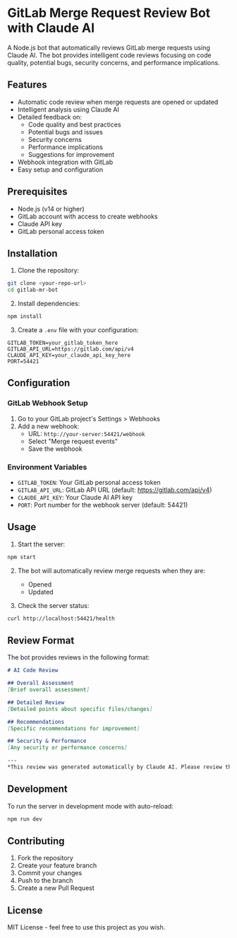 # GitLab Merge Request Review Bot with Claude AI

A Node.js bot that automatically reviews GitLab merge requests using Claude AI. The bot provides intelligent code reviews focusing on code quality, potential bugs, security concerns, and performance implications.

## Features

- Automatic code review when merge requests are opened or updated
- Intelligent analysis using Claude AI
- Detailed feedback on:
  - Code quality and best practices
  - Potential bugs and issues
  - Security concerns
  - Performance implications
  - Suggestions for improvement
- Webhook integration with GitLab
- Easy setup and configuration

## Prerequisites

- Node.js (v14 or higher)
- GitLab account with access to create webhooks
- Claude API key
- GitLab personal access token

## Installation

1. Clone the repository:
```bash
git clone <your-repo-url>
cd gitlab-mr-bot
```

2. Install dependencies:
```bash
npm install
```

3. Create a `.env` file with your configuration:
```env
GITLAB_TOKEN=your_gitlab_token_here
GITLAB_API_URL=https://gitlab.com/api/v4
CLAUDE_API_KEY=your_claude_api_key_here
PORT=54421
```

## Configuration

### GitLab Webhook Setup

1. Go to your GitLab project's Settings > Webhooks
2. Add a new webhook:
   - URL: `http://your-server:54421/webhook`
   - Select "Merge request events"
   - Save the webhook

### Environment Variables

- `GITLAB_TOKEN`: Your GitLab personal access token
- `GITLAB_API_URL`: GitLab API URL (default: https://gitlab.com/api/v4)
- `CLAUDE_API_KEY`: Your Claude AI API key
- `PORT`: Port number for the webhook server (default: 54421)

## Usage

1. Start the server:
```bash
npm start
```

2. The bot will automatically review merge requests when they are:
   - Opened
   - Updated

3. Check the server status:
```bash
curl http://localhost:54421/health
```

## Review Format

The bot provides reviews in the following format:

```markdown
# AI Code Review

## Overall Assessment
[Brief overall assessment]

## Detailed Review
[Detailed points about specific files/changes]

## Recommendations
[Specific recommendations for improvement]

## Security & Performance
[Any security or performance concerns]

---
*This review was generated automatically by Claude AI. Please review the suggestions and make appropriate changes.*
```

## Development

To run the server in development mode with auto-reload:
```bash
npm run dev
```

## Contributing

1. Fork the repository
2. Create your feature branch
3. Commit your changes
4. Push to the branch
5. Create a new Pull Request

## License

MIT License - feel free to use this project as you wish.